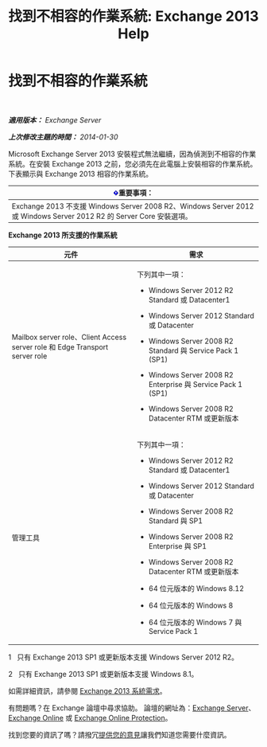 ﻿---
title: '找到不相容的作業系統: Exchange 2013 Help'
TOCTitle: 找到不相容的作業系統
ms:assetid: a3a948d9-4991-4088-9013-0a4c944295e4
ms:mtpsurl: https://technet.microsoft.com/zh-tw/library/ms.exch.setupreadiness.validosversion(v=EXCHG.150)
ms:contentKeyID: 50473873
ms.date: 05/21/2018
mtps_version: v=EXCHG.150
ms.translationtype: MT
---

# 找到不相容的作業系統

 

_**適用版本：** Exchange Server_

_**上次修改主題的時間：** 2014-01-30_

Microsoft Exchange Server 2013 安裝程式無法繼續，因為偵測到不相容的作業系統。在安裝 Exchange 2013 之前，您必須先在此電腦上安裝相容的作業系統。下表顯示與 Exchange 2013 相容的作業系統。

<table>
<thead>
<tr class="header">
<th><img src="images/Bb124558.important(EXCHG.150).gif" title="重要事項" alt="重要事項" />重要事項：</th>
</tr>
</thead>
<tbody>
<tr class="odd">
<td>Exchange 2013 不支援 Windows Server 2008 R2、Windows Server 2012 或 Windows Server 2012 R2 的 Server Core 安裝選項。</td>
</tr>
</tbody>
</table>


**Exchange 2013 所支援的作業系統**


<table>
<colgroup>
<col style="width: 50%" />
<col style="width: 50%" />
</colgroup>
<thead>
<tr class="header">
<th>元件</th>
<th>需求</th>
</tr>
</thead>
<tbody>
<tr class="odd">
<td><p>Mailbox server role、Client Access server role 和 Edge Transport server role</p></td>
<td><p>下列其中一項：</p>
<ul>
<li><p>Windows Server 2012 R2 Standard 或 Datacenter1</p></li>
<li><p>Windows Server 2012 Standard 或 Datacenter</p></li>
<li><p>Windows Server 2008 R2 Standard 與 Service Pack 1 (SP1)</p></li>
<li><p>Windows Server 2008 R2 Enterprise 與 Service Pack 1 (SP1)</p></li>
<li><p>Windows Server 2008 R2 Datacenter RTM 或更新版本</p></li>
</ul></td>
</tr>
<tr class="even">
<td><p>管理工具</p></td>
<td><p>下列其中一項：</p>
<ul>
<li><p>Windows Server 2012 R2 Standard 或 Datacenter1</p></li>
<li><p>Windows Server 2012 Standard 或 Datacenter</p></li>
<li><p>Windows Server 2008 R2 Standard 與 SP1</p></li>
<li><p>Windows Server 2008 R2 Enterprise 與 SP1</p></li>
<li><p>Windows Server 2008 R2 Datacenter RTM 或更新版本</p></li>
<li><p>64 位元版本的 Windows 8.12</p></li>
<li><p>64 位元版本的 Windows 8</p></li>
<li><p>64 位元版本的 Windows 7 與 Service Pack 1</p></li>
</ul></td>
</tr>
</tbody>
</table>


1   只有 Exchange 2013 SP1 或更新版本支援 Windows Server 2012 R2。

2   只有 Exchange 2013 SP1 或更新版本支援 Windows 8.1。

如需詳細資訊，請參閱 [Exchange 2013 系統需求](exchange-2013-system-requirements-exchange-2013-help.md)。

有問題嗎？在 Exchange 論壇中尋求協助。 論壇的網址為：[Exchange Server](https://go.microsoft.com/fwlink/p/?linkid=60612)、 [Exchange Online](https://go.microsoft.com/fwlink/p/?linkid=267542) 或 [Exchange Online Protection](https://go.microsoft.com/fwlink/p/?linkid=285351)。

找到您要的資訊了嗎？請撥冗[提供您的意見](mailto:exsetuphelpfeedback@microsoft.com?subject=exchange%202013%20setup%20help%20feedbac)讓我們知道您需要什麼資訊。


